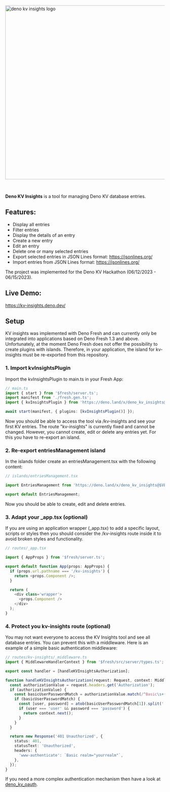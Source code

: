 <br>

<p align="left">
  <img width="550" alt="deno kv insights logo" src="https://github.com/zemili-group/deno-kv-insights/assets/65465380/33d8606f-837d-4fc7-9ac5-79c3c92f1131">
</p>

<br>

**Deno KV Insights** is a tool for managing Deno KV database entries.

## Features:

- Display all entries
- Filter entries
- Display the details of an entry
- Create a new entry
- Edit an entry
- Delete one or many selected entries
- Export selected entries in JSON Lines format: https://jsonlines.org/
- Import entries from JSON Lines format: https://jsonlines.org/

The project was implemented for the Deno KV Hackathon (06/12/2023 - 06/15/2023).

## Live Demo:

https://kv-insights.deno.dev/

## Setup

KV insights was implemented with Deno Fresh and can currently only be integrated into applications based on Deno Fresh
1.3 and above. Unfortunately, at the moment Deno Fresh does not offer the possibility to create plugins with islands.
Therefore, in your application, the island for kv-insights must be re-exported from this repository.

### 1. Import kvInsightsPlugin

Import the kvInsightsPlugin to main.ts in your Fresh App:

```ts
// main.ts
import { start } from '$fresh/server.ts';
import manifest from './fresh.gen.ts';
import { kvInsightsPlugin } from 'https://deno.land/x/deno_kv_insights@$VERSION/mod.ts';

await start(manifest, { plugins: [kvInsightsPlugin()] });
```

Now you should be able to access the tool via /kv-insights and see your first KV entries. The route "kv-insights" is
currently fixed and cannot be changed. However, you cannot create, edit or delete any entries yet. For this you have to
re-export an island.

### 2. Re-export entriesManagement island

In the islands folder create an entriesManagement.tsx with the following content:

```ts
// islands/entriesManagement.tsx

import EntriesManagement from 'https://deno.land/x/deno_kv_insights@$VERSION/lib/entry/islands/entriesManagement.tsx';

export default EntriesManagement;
```

Now you should be able to create, edit and delete entries.

### 3. Adapt your _app.tsx (optional)

If you are using an application wrapper (_app.tsx) to add a specific layout, scripts or styles then you should consider
the /kv-insights route inside it to avoid broken styles and functionality.

```ts
// routes/_app.tsx

import { AppProps } from '$fresh/server.ts';

export default function App(props: AppProps) {
  if (props.url.pathname === '/kv-insights') {
    return <props.Component />;
  }

  return (
    <div class='wrapper'>
      <props.Component />
    </div>
  );
}
```

### 4. Protect you kv-insights route (optional)

You may not want everyone to access the KV Insights tool and see all database entries. You can prevent this with a
middleware. Here is an example of a simple basic authentication middleware:

```ts
// routes/kv-insights/_middleware.ts
import { MiddlewareHandlerContext } from '$fresh/src/server/types.ts';

export const handler = [handleKVInsightsAuthorization];

function handleKVInsightsAuthorization(request: Request, context: MiddlewareHandlerContext) {
  const authorizationValue = request.headers.get('Authorization');
  if (authorizationValue) {
    const basicUserPasswordMatch = authorizationValue.match(/^Basic\s+(.*)$/);
    if (basicUserPasswordMatch) {
      const [user, password] = atob(basicUserPasswordMatch[1]).split(':');
      if (user === 'user' && password === 'password') {
        return context.next();
      }
    }
  }

  return new Response('401 Unauthorized', {
    status: 401,
    statusText: 'Unauthorized',
    headers: {
      'www-authenticate': `Basic realm="yourrealm"`,
    },
  });
}
```

If you need a more complex authentication mechanism then have a look at
[deno_kv_oauth](https://github.com/denoland/deno_kv_oauth).
